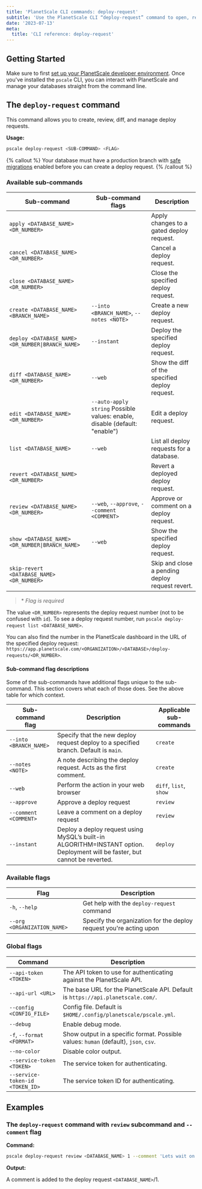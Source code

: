 ```yaml
---
title: 'PlanetScale CLI commands: deploy-request'
subtitle: 'Use the PlanetScale CLI “deploy-request” command to open, review, diff, and manage deploy requests from your terminal.'
date: '2023-07-13'
meta:
  title: 'CLI reference: deploy-request'
---
```


## Getting Started

Make sure to first [set up your PlanetScale developer environment](/docs/concepts/planetscale-environment-setup). Once you've installed the `pscale` CLI, you can interact with PlanetScale and manage your databases straight from the command line.

## The `deploy-request` command

This command allows you to create, review, diff, and manage deploy requests.

**Usage:**

```bash
pscale deploy-request <SUB-COMMAND> <FLAG>
```

{% callout %}
Your database must have a production branch with [safe migrations](/docs/concepts/safe-migrations) enabled before you can create a deploy request.
{% /callout %}

### Available sub-commands

| Sub-command                                       | Sub-command flags                                                          | Description                                     |
| ------------------------------------------------- | -------------------------------------------------------------------------- | ----------------------------------------------- |
| `apply <DATABASE_NAME> <DR_NUMBER>`               |                                                                            | Apply changes to a gated deploy request.        |
| `cancel <DATABASE_NAME> <DR_NUMBER>`              |                                                                            | Cancel a deploy request.                        |
| `close <DATABASE_NAME> <DR_NUMBER>`               |                                                                            | Close the specified deploy request.             |
| `create <DATABASE_NAME> <BRANCH_NAME>`            | `--into <BRANCH_NAME>`, `--notes <NOTE>`                                   | Create a new deploy request.                    |
| `deploy <DATABASE_NAME> <DR_NUMBER\|BRANCH_NAME>` | `--instant`                                                                | Deploy the specified deploy request.            |
| `diff <DATABASE_NAME> <DR_NUMBER>`                | `--web`                                                                    | Show the diff of the specified deploy request.  |
| `edit <DATABASE_NAME> <DR_NUMBER>`                | `--auto-apply string` Possible values: enable, disable (default: "enable") | Edit a deploy request.                          |
| `list <DATABASE_NAME>`                            | `--web`                                                                    | List all deploy requests for a database.        |
| `revert <DATABASE_NAME> <DR_NUMBER>`              |                                                                            | Revert a deployed deploy request.               |
| `review <DATABASE_NAME> <DR_NUMBER>`              | `--web`, `--approve`, `--comment <COMMENT>`                                | Approve or comment on a deploy request.         |
| `show <DATABASE_NAME> <DR_NUMBER\|BRANCH_NAME>`   | `--web`                                                                    | Show the specified deploy request.              |
| `skip-revert <DATABASE_NAME> <DR_NUMBER>`         |                                                                            | Skip and close a pending deploy request revert. |

> \* _Flag is required_

The value `<DR_NUMBER>` represents the deploy request number (not to be confused with `id`). To see a deploy request number, run `pscale deploy-request list <DATABASE_NAME>`.

You can also find the number in the PlanetScale dashboard in the URL of the specified deploy request: `https://app.planetscale.com/<ORGANIZATION>/<DATABASE>/deploy-requests/<DR_NUMBER>`.

#### Sub-command flag descriptions

Some of the sub-commands have additional flags unique to the sub-command. This section covers what each of those does. See the above table for which context.

| Sub-command flag       | Description                                                                                                                 | Applicable sub-commands |
| ---------------------- | --------------------------------------------------------------------------------------------------------------------------- | ----------------------- |
| `--into <BRANCH_NAME>` | Specify that the new deploy request deploy to a specified branch. Default is `main`.                                        | `create`                |
| `--notes <NOTE>`       | A note describing the deploy request. Acts as the first comment.                                                            | `create`                |
| `--web`                | Perform the action in your web browser                                                                                      | `diff`, `list`, `show`  |
| `--approve`            | Approve a deploy request                                                                                                    | `review`                |
| `--comment <COMMENT>`  | Leave a comment on a deploy request                                                                                         | `review`                |
| `--instant`            | Deploy a deploy request using MySQL’s built-in ALGORITHM=INSTANT option. Deployment will be faster, but cannot be reverted. | `deploy`                |

### Available flags

| Flag                        | Description                                                        |
| --------------------------- | ------------------------------------------------------------------ |
| `-h`, `--help`              | Get help with the `deploy-request` command                         |
| `--org <ORGANIZATION_NAME>` | Specify the organization for the deploy request you're acting upon |

### Global flags

| Command                         | Description                                                                          |
| ------------------------------- | ------------------------------------------------------------------------------------ |
| `--api-token <TOKEN>`           | The API token to use for authenticating against the PlanetScale API.                 |
| `--api-url <URL>`               | The base URL for the PlanetScale API. Default is `https://api.planetscale.com/`.     |
| `--config <CONFIG_FILE>`        | Config file. Default is `$HOME/.config/planetscale/pscale.yml`.                      |
| `--debug`                       | Enable debug mode.                                                                   |
| `-f`, `--format <FORMAT>`       | Show output in a specific format. Possible values: `human` (default), `json`, `csv`. |
| `--no-color`                    | Disable color output.                                                                |
| `--service-token <TOKEN>`       | The service token for authenticating.                                                |
| `--service-token-id <TOKEN_ID>` | The service token ID for authenticating.                                             |

## Examples

### The `deploy-request` command with `review` subcommand and `--comment` flag

**Command:**

```bash
pscale deploy-request review <DATABASE_NAME> 1 --comment 'Lets wait on this.'
```

**Output:**

A comment is added to the deploy request `<DATABASE_NAME>`/1.
